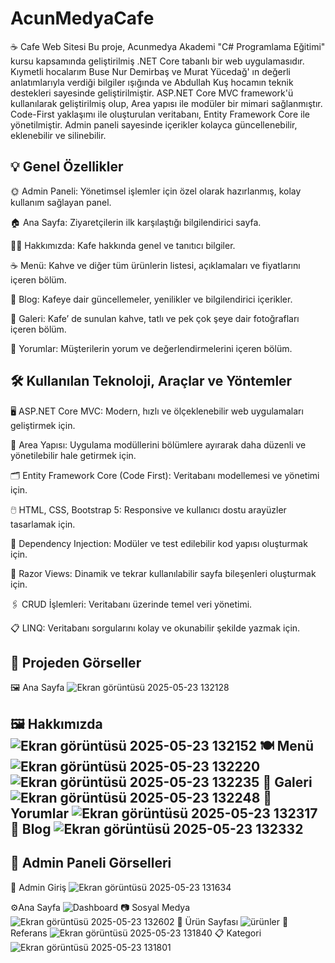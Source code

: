 # AcunMedyaCafe
☕ Cafe Web Sitesi
Bu proje, Acunmedya Akademi "C# Programlama Eğitimi" kursu kapsamında geliştirilmiş .NET Core tabanlı bir web uygulamasıdır. Kıymetli hocalarım Buse Nur Demirbaş ve Murat Yücedağ' ın değerli anlatımlarıyla verdiği bilgiler ışığında ve Abdullah Kuş hocamın teknik destekleri sayesinde geliştirilmiştir. ASP.NET Core MVC framework'ü kullanılarak geliştirilmiş olup, Area yapısı ile modüler bir mimari sağlanmıştır. Code-First yaklaşımı ile oluşturulan veritabanı, Entity Framework Core ile yönetilmiştir. Admin paneli sayesinde içerikler kolayca güncellenebilir, eklenebilir ve silinebilir.

💡 Genel Özellikler
---
🌞 Admin Paneli: Yönetimsel işlemler için özel olarak hazırlanmış, kolay kullanım sağlayan panel.

🏠 Ana Sayfa: Ziyaretçilerin ilk karşılaştığı bilgilendirici sayfa.

👩‍💻 Hakkımızda: Kafe hakkında genel ve tanıtıcı bilgiler.

☕ Menü: Kahve ve diğer tüm ürünlerin listesi, açıklamaları ve fiyatlarını içeren bölüm.

📰 Blog: Kafeye dair güncellemeler, yenilikler ve bilgilendirici içerikler.

📸 Galeri: Kafe’ de sunulan kahve, tatlı ve pek çok şeye dair fotoğrafları içeren bölüm.


📱 Yorumlar: Müşterilerin yorum ve değerlendirmelerini içeren bölüm.

🛠 Kullanılan Teknoloji, Araçlar ve Yöntemler
---
🖥️ ASP.NET Core MVC: Modern, hızlı ve ölçeklenebilir web uygulamaları geliştirmek için.

📁 Area Yapısı: Uygulama modüllerini bölümlere ayırarak daha düzenli ve yönetilebilir hale getirmek için.

🗂️ Entity Framework Core (Code First): Veritabanı modellemesi ve yönetimi için.

🖱️ HTML, CSS, Bootstrap 5: Responsive ve kullanıcı dostu arayüzler tasarlamak için.

🔧 Dependency Injection: Modüler ve test edilebilir kod yapısı oluşturmak için.

📝 Razor Views: Dinamik ve tekrar kullanılabilir sayfa bileşenleri oluşturmak için.

🖇️ CRUD İşlemleri: Veritabanı üzerinde temel veri yönetimi.

📋 LINQ: Veritabanı sorgularını kolay ve okunabilir şekilde yazmak için.


📸 Projeden Görseller
---
🖼️ Ana Sayfa
![Ekran görüntüsü 2025-05-23 132128](https://github.com/user-attachments/assets/c7fa3b14-db1b-468d-9c3c-034a0bef9224)

🖼️ Hakkımızda
![Ekran görüntüsü 2025-05-23 132152](https://github.com/user-attachments/assets/b58c6a7e-a8f3-4992-bffb-e31d75d48fae)
🍽 Menü
![Ekran görüntüsü 2025-05-23 132220](https://github.com/user-attachments/assets/29b70ae3-4753-4ba3-80c7-ca574c7d8de3)
![Ekran görüntüsü 2025-05-23 132235](https://github.com/user-attachments/assets/4399dbdf-b006-445d-b748-584f456e57be)
📸 Galeri
![Ekran görüntüsü 2025-05-23 132248](https://github.com/user-attachments/assets/72f212bc-d95f-42b0-b997-d3d00546a2f8)
💬 Yorumlar
![Ekran görüntüsü 2025-05-23 132317](https://github.com/user-attachments/assets/8c388c0c-a649-47d3-ad9a-5178d6884c65)
📰 Blog
![Ekran görüntüsü 2025-05-23 132332](https://github.com/user-attachments/assets/87befdad-60ff-4658-a8b6-3d1b9b5bd208)
---
🔐 Admin Paneli Görselleri
---
🔑 Admin Giriş
![Ekran görüntüsü 2025-05-23 131634](https://github.com/user-attachments/assets/825f54da-1e1d-4d07-8ce2-97f9489c348c)

⚙️Ana Sayfa
![Dashboard](https://github.com/user-attachments/assets/285e1ce4-e428-4904-adc1-6e56c390b637)
📷 Sosyal Medya
![Ekran görüntüsü 2025-05-23 132602](https://github.com/user-attachments/assets/5895065b-ac30-42b6-b99c-97c375f2f465)
🍔 Ürün Sayfası
![ürünler](https://github.com/user-attachments/assets/19d0467b-9bfb-4d1f-9d60-8de1ef73aea5)
👤 Referans
![Ekran görüntüsü 2025-05-23 131840](https://github.com/user-attachments/assets/c1f86750-9148-41b7-9088-f01a591f5f47)
📋 Kategori
![Ekran görüntüsü 2025-05-23 131801](https://github.com/user-attachments/assets/4f7cc4a2-7f85-4d2e-bae9-1027f8933ba7)
